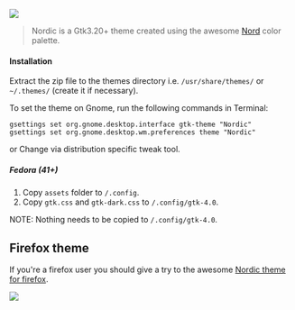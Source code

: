
![](Art/_banner-github.jpg)

> Nordic is a Gtk3.20+ theme created using the awesome [Nord](https://github.com/arcticicestudio/nord) color palette.

#### Installation

Extract the zip file to the themes directory i.e. `/usr/share/themes/` or `~/.themes/` (create it if necessary).

To set the theme on Gnome, run the following commands in Terminal:

```
gsettings set org.gnome.desktop.interface gtk-theme "Nordic"
gsettings set org.gnome.desktop.wm.preferences theme "Nordic"
```
or Change via distribution specific tweak tool.

##### Fedora (41+)

1. Copy `assets` folder to `/.config`.
2. Copy `gtk.css` and `gtk-dark.css` to `/.config/gtk-4.0`.

NOTE: Nothing needs to be copied to `/.config/gtk-4.0`.

## Firefox theme

If you're a firefox user you should give a try to the awesome [Nordic theme for firefox](https://github.com/EliverLara/firefox-nordic-theme).

![](Art/firefox-preview.jpg)
